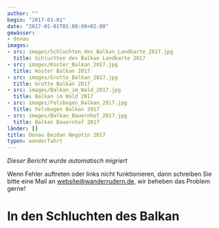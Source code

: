 ```yaml
---
author: ""
begin: "2017-01-01"
date: "2017-01-01T01:00:00+02:00"
gewässer:
- donau
images:
- src: images/Schluchten_des_Balkan_Landkarte_2017.jpg
  title: Schluchten des Balkan Landkarte 2017
- src: images/Koster_Balkan_2017.jpg
  title: Koster Balkan 2017
- src: images/Grotte_Balkan_2017.jpg
  title: Grotte Balkan 2017
- src: images/Balkan_im_Wald_2017.jpg
  title: Balkan im Wald 2017
- src: images/Felsbogen_Balkan_2017.jpg
  title: Felsbogen Balkan 2017
- src: images/Balkan_Bauernhof_2017.jpg
  title: Balkan Bauernhof 2017
länder: []
title: Donau Bezdan Negotin 2017
typen: wanderfahrt
---
```



*Dieser Bericht wurde automatisch migriert*

Wenn Fehler auftreten oder links nicht funktionieren, dann schreiben Sie bitte eine Mail an website@wanderrudern.de, wir beheben das Problem gerne!



# In den Schluchten des Balkan


